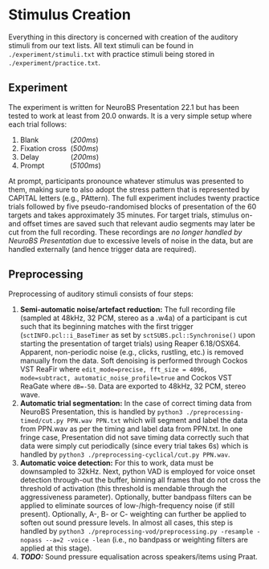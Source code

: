 # Stimulus Creation
Everything in this directory is concerned with creation of the auditory stimuli from our text lists. All text stimuli can be found in ```./experiment/stimuli.txt``` with practice stimuli being stored in ```./experiment/practice.txt```.

## Experiment
The experiment is written for NeuroBS Presentation 22.1 but has been tested to work at least from 20.0 onwards. It is a very simple setup where each trial follows:

1. Blank&nbsp;&nbsp;&nbsp;&nbsp;&nbsp;&nbsp;&nbsp;&nbsp;&nbsp;&nbsp;&nbsp;&nbsp;&nbsp;&nbsp;&nbsp;&nbsp;(*200ms*)
2. Fixation cross &nbsp;(*500ms*)
3. Delay&nbsp;&nbsp;&nbsp;&nbsp;&nbsp;&nbsp;&nbsp;&nbsp;&nbsp;&nbsp;&nbsp;&nbsp;&nbsp;&nbsp;&nbsp;&nbsp;(*200ms*)
4. Prompt&nbsp;&nbsp;&nbsp;&nbsp;&nbsp;&nbsp;&nbsp;&nbsp;&nbsp;&nbsp;&nbsp;&nbsp;&nbsp;(*5100ms*)

At prompt, participants pronounce whatever stimulus was presented to them, making sure to also adopt the stress pattern that is represented by CAPITAL letters (e.g., PAttern). The full experiment includes twenty practice trials followed by five pseudo-randomised blocks of presentation of the 60 targets and takes approximately 35 minutes. For target trials, stimulus on- and offset times are saved such that relevant audio segments may later be cut from the full recording. These recordings are *no longer handled by NeuroBS Presentation* due to excessive levels of noise in the data, but are handled externally (and hence trigger data are required).

## Preprocessing
Preprocessing of auditory stimuli consists of four steps:

1. **Semi-automatic noise/artefact reduction:** The full recording file (sampled at 48kHz, 32 PCM, stereo as a .w4a) of a participant is cut such that its beginning matches with the first trigger (```sctINFO.pcl::i_BaseTimer``` as set by ```sctSUBS.pcl::Synchronise()``` upon starting the presentation of target trials) using Reaper 6.18/OSX64. Apparent, non-periodic noise (e.g., clicks, rustling, etc.) is removed manually from the data. Soft denoising is performed through Cockos VST ReaFir where ```edit_mode=precise, fft_size = 4096, mode=subtract, automatic_noise_profile=true``` and Cockos VST ReaGate where ```dB=-50```. Data are exported to 48kHz, 32 PCM, stereo wave.
2. **Automatic trial segmentation:** In the case of correct timing data from NeuroBS Presentation, this is handled by ```python3 ./preprocessing-timed/cut.py PPN.wav PPN.txt``` which will segment and label the data from PPN.wav  as per the timing and label data from PPN.txt. In one fringe case, Presentation did not save timing data correctly such that data were simply cut periodically (since every trial takes 6s) which is handled by ```python3 ./preprocessing-cyclical/cut.py PPN.wav```.
3. **Automatic voice detection:** For this to work, data must be downsampled to 32kHz. Next, python VAD is employed for voice onset detection through-out the buffer, binning all frames that do not cross the threshold of activation (this threshold is mendable through the aggressiveness parameter). Optionally, butter bandpass filters can be applied to eliminate sources of low-/high-frequency noise (if still present). Optionally, A-, B- or C- weighting can further be applied to soften out sound pressure levels. In almost all cases, this step is handled by ```python3 ./preprocessing-vod/preprocessing.py -resample -nopass --a=2 -voice -lean``` (i.e., no bandpass or weighting filters are applied at this stage).
4. ***TODO:*** Sound pressure equalisation across speakers/items using Praat.
